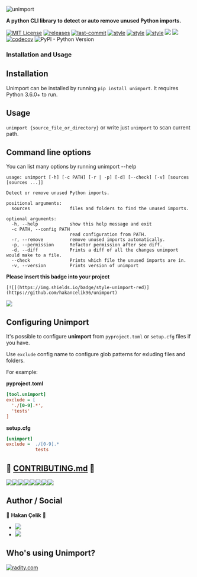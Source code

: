 ![unimport](https://raw.githubusercontent.com/hakancelik96/unimport/master/images/logo/Unimport.png)

**A python CLI library to detect or auto remove unused Python imports.**

[![MIT License](https://img.shields.io/github/license/hakancelik96/unimport.svg)](https://github.com/hakancelik96/unimport/blob/master/LICENSE) [![releases](https://img.shields.io/github/release/hakancelik96/unimport.svg)](https://github.com/hakancelik96/unimport/releases) [![last-commit](https://img.shields.io/github/last-commit/hakancelik96/unimport.svg)](https://github.com/hakancelik96/unimport/commits/master) [![style](https://img.shields.io/badge/style-black-black)](https://github.com/psf/black) [![style](https://img.shields.io/badge/style-isort-lightgrey)](https://github.com/timothycrosley/isort) [![style](https://img.shields.io/badge/style-unimport-green)](https://github.com/hakancelik96/unimport) [![](https://img.shields.io/github/contributors/hakancelik96/unimport)](https://github.com/hakancelik96/unimport/graphs/contributors) [![](https://pepy.tech/badge/unimport)](https://pepy.tech/badge/unimport) [![codecov](https://codecov.io/gh/hakancelik96/unimport/branch/master/graph/badge.svg)](https://codecov.io/gh/hakancelik96/unimport) ![PyPI - Python Version](https://img.shields.io/pypi/pyversions/unimport)

### Installation and Usage
## Installation
Unimport can be installed by running `pip install unimport`. It requires Python 3.6.0+ to run.

## Usage

`unimport {source_file_or_directory}` or write just `unimport` to scan current path.

## Command line options
You can list many options by running unimport --help

```
usage: unimport [-h] [-c PATH] [-r | -p] [-d] [--check] [-v] [sources [sources ...]]

Detect or remove unused Python imports.

positional arguments:
  sources               files and folders to find the unused imports.

optional arguments:
  -h, --help            show this help message and exit
  -c PATH, --config PATH
                        read configuration from PATH.
  -r, --remove          remove unused imports automatically.
  -p, --permission      Refactor permission after see diff.
  -d, --diff            Prints a diff of all the changes unimport would make to a file.
  --check               Prints which file the unused imports are in.
  -v, --version         Prints version of unimport
```


**Please insert this badge into your project**

`[![](https://img.shields.io/badge/style-unimport-red)](https://github.com/hakancelik96/unimport)`

[![](https://img.shields.io/badge/style-unimport-red)](https://github.com/hakancelik96/unimport)

## Configuring Unimport
It's possible to configure **unimport** from `pyproject.toml` or `setup.cfg` files if you have.

Use `exclude` config name to configure glob patterns for exluding files and folders.

For example:

**pyproject.toml**

```ini
[tool.unimport]
exclude = [
  './[0-9].*',
  'tests'
]
```

**setup.cfg**

```ini
[unimport]
exclude =  ./[0-9].*
           tests
```

## 🤝 [CONTRIBUTING.md](https://github.com/hakancelik96/unimport/blob/master/CONTRIBUTING.md) 🤝

[![](https://sourcerer.io/fame/hakancelik96/hakancelik96/unimport/images/0)](https://sourcerer.io/fame/hakancelik96/hakancelik96/unimport/links/0)[![](https://sourcerer.io/fame/hakancelik96/hakancelik96/unimport/images/1)](https://sourcerer.io/fame/hakancelik96/hakancelik96/unimport/links/1)[![](https://sourcerer.io/fame/hakancelik96/hakancelik96/unimport/images/2)](https://sourcerer.io/fame/hakancelik96/hakancelik96/unimport/links/2)[![](https://sourcerer.io/fame/hakancelik96/hakancelik96/unimport/images/3)](https://sourcerer.io/fame/hakancelik96/hakancelik96/unimport/links/3)[![](https://sourcerer.io/fame/hakancelik96/hakancelik96/unimport/images/4)](https://sourcerer.io/fame/hakancelik96/hakancelik96/unimport/links/4)[![](https://sourcerer.io/fame/hakancelik96/hakancelik96/unimport/images/5)](https://sourcerer.io/fame/hakancelik96/hakancelik96/unimport/links/5)[![](https://sourcerer.io/fame/hakancelik96/hakancelik96/unimport/images/6)](https://sourcerer.io/fame/hakancelik96/hakancelik96/unimport/links/6)[![](https://sourcerer.io/fame/hakancelik96/hakancelik96/unimport/images/7)](https://sourcerer.io/fame/hakancelik96/hakancelik96/unimport/links/7)

## Author / Social

👤 **Hakan Çelik** 👤

- [![](https://img.shields.io/twitter/follow/hakancelik96?style=social)](https://twitter.com/hakancelik96)
- [![](https://img.shields.io/github/followers/hakancelik96?label=hakancelik96&style=social)](https://github.com/hakancelik96)

## Who's using Unimport?

[![radity.com](https://raw.githubusercontent.com/hakancelik96/unimport/master/images/clients/radity.jpg)](https://radity.com/?ref=unimport)
